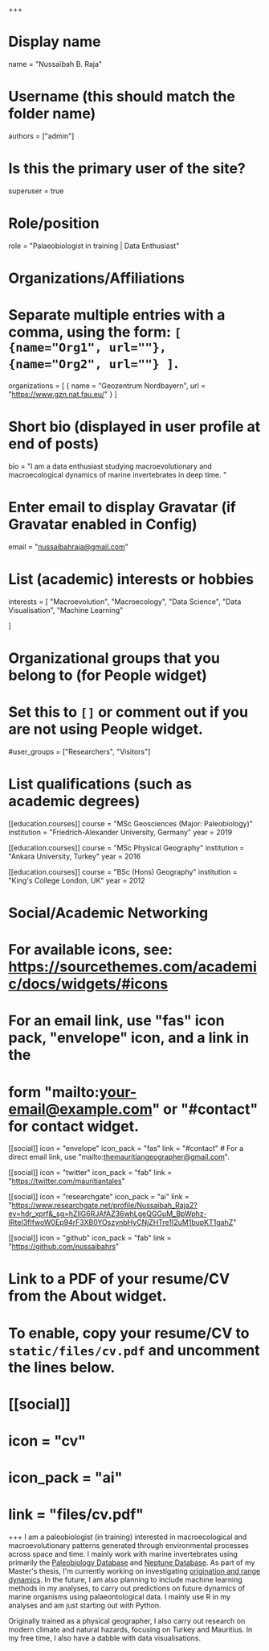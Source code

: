 +++
# Display name
name = "Nussaïbah B. Raja"

# Username (this should match the folder name)
authors = ["admin"]

# Is this the primary user of the site?
superuser = true

# Role/position
role = "Palaeobiologist in training | Data Enthusiast"

# Organizations/Affiliations
#   Separate multiple entries with a comma, using the form: `[ {name="Org1", url=""}, {name="Org2", url=""} ]`.
organizations = [ { name = "Geozentrum Nordbayern", url = "https://www.gzn.nat.fau.eu/" } ]

# Short bio (displayed in user profile at end of posts)
bio = "I am a data enthusiast studying macroevolutionary and macroecological dynamics of marine invertebrates in deep time. "

# Enter email to display Gravatar (if Gravatar enabled in Config)
email = "nussaibahraja@gmail.com"

# List (academic) interests or hobbies
interests = [
  "Macroevolution",
  "Macroecology",
  "Data Science",
  "Data Visualisation",
  "Machine Learning"
  
]

# Organizational groups that you belong to (for People widget)
#   Set this to `[]` or comment out if you are not using People widget.
#user_groups = ["Researchers", "Visitors"]

# List qualifications (such as academic degrees)
[[education.courses]]
  course = "MSc Geosciences (Major: Paleobiology)"
  institution = "Friedrich-Alexander University, Germany"
  year = 2019

[[education.courses]]
  course = "MSc Physical Geography"
  institution = "Ankara University, Turkey"
  year = 2016

[[education.courses]]
  course = "BSc (Hons) Geography"
  institution = "King's College London, UK"
  year = 2012

# Social/Academic Networking
# For available icons, see: https://sourcethemes.com/academic/docs/widgets/#icons
#   For an email link, use "fas" icon pack, "envelope" icon, and a link in the
#   form "mailto:your-email@example.com" or "#contact" for contact widget.

[[social]]
  icon = "envelope"
  icon_pack = "fas"
  link = "#contact"  # For a direct email link, use "mailto:themauritiangeographer@gmail.com".

[[social]]
  icon = "twitter"
  icon_pack = "fab"
  link = "https://twitter.com/mauritiantales"

[[social]]
  icon = "researchgate"
  icon_pack = "ai"
  link = "https://www.researchgate.net/profile/Nussaibah_Raja2?ev=hdr_xprf&_sg=hZllG6RJAfAZ36whLgeQGGuM_BpWphz-IRteI3fIfwoW0Ep94rF3XB0YOszynbHyCNjZHTre1I2uM1bupKT1gahZ"

[[social]]
  icon = "github"
  icon_pack = "fab"
  link = "https://github.com/nussaibahrs"

# Link to a PDF of your resume/CV from the About widget.
# To enable, copy your resume/CV to `static/files/cv.pdf` and uncomment the lines below.
# [[social]]
#   icon = "cv"
#   icon_pack = "ai"
#   link = "files/cv.pdf"

+++
I am a paleobiologist (in training) interested in macroecological and macroevolutionary patterns generated through environmental processes across space and time. I mainly work with marine invertebrates using primarily the [Paleobiology Database](https://paleobiodb.org/) and [Neptune Database](http://nsb-mfn-berlin.de/). As part of my Master's thesis, I'm currently working on investigating [origination and range dynamics](#projects). In the future, I am also planning to include machine learning methods in my analyses, to carry out predictions on future dynamics of marine organisms using palaeontological data. I mainly use R in my analyses and am just starting out with Python. 

Originally trained as a physical geographer, I also carry out research on modern climate and natural hazards, focusing on Turkey and Mauritius. In my free time, I also have a dabble with data visualisations. 
